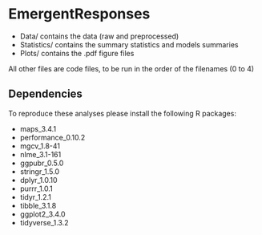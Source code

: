 # EmergentResponses

- Data/ contains the data (raw and preprocessed)
- Statistics/ contains the summary statistics and models summaries
- Plots/ contains the .pdf figure files

All other files are code files, to be run in the order of the filenames (0 to 4)

## Dependencies
To reproduce these analyses please install the following R packages:
- maps_3.4.1
- performance_0.10.2
- mgcv_1.8-41
- nlme_3.1-161
- ggpubr_0.5.0  
- stringr_1.5.0
- dplyr_1.0.10
- purrr_1.0.1       
- tidyr_1.2.1
- tibble_3.1.8
- ggplot2_3.4.0
- tidyverse_1.3.2  
